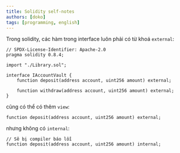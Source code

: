 ```yaml
---
title: Solidity self-notes
authors: [doko]
tags: [programming, english]
---
```


Trong solidity, các hàm trong interface luôn phải có từ khoá `external`:

```solidity
// SPDX-License-Identifier: Apache-2.0
pragma solidity 0.8.4;

import "./Library.sol";

interface IAccountVault {
    function deposit(address account, uint256 amount) external;

    function withdraw(address account, uint256 amount) external;
}
```

cũng có thể có thêm `view`:

```solidity
function deposit(address account, uint256 amount) external;
```

nhưng không có `internal`:

```solidity
// Sẽ bị compiler báo lỗi
function deposit(address account, uint256 amount) internal;
```
